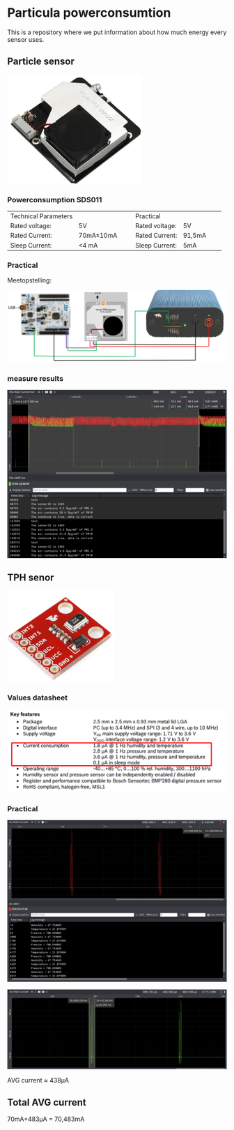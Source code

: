 # Particula powerconsumtion
This is a repository where we put information about how much energy every sensor uses.

## Particle sensor

![](img/particleSensor.png)

### Powerconsumption SDS011

|   |   |   |   |   |   |   |   |
|---|---|---|---|---|---|---|---|
|Technical Parameters |   |   |   |Practical   |   |   |
|Rated voltage:   |5V   |   |   |Rated voltage:   |5V   |   |
|Rated Current:   |70mA±10mA  |   |   |Rated Current:   |91,5mA   |   |
|Sleep Current:   |<4 mA   |   |   |Sleep Current:   |5mA   |   |



### Practical

Meetopstelling:

![](./img/practicalParticleSenor.PNG)

### measure results

![](./img/INandOUTsleep.PNG)

## TPH senor

![](./img/BME280.PNG)

### Values datasheet

![](./img/datasheetBME280.PNG)

### Practical

![](img/BME20ValueMeting.png)

![](img/BME280Powerconsumtion.png)

AVG current ≈ 438µA


## Total AVG current

70mA+483µA = 70,483mA




